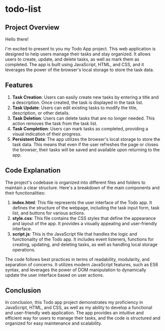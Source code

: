 # todo-list
## Project Overview

Hello there!

I'm excited to present to you my Todo App project. This web application is designed to help users manage their tasks and stay organized. It allows users to create, update, and delete tasks, as well as mark them as completed. The app is built using JavaScript, HTML, and CSS, and it leverages the power of the browser's local storage to store the task data.

## Features

1. **Task Creation**: Users can easily create new tasks by entering a title and a description. Once created, the task is displayed in the task list.
2. **Task Update**: Users can edit existing tasks to modify the title, description, or other details.
3. **Task Deletion**: Users can delete tasks that are no longer needed. This action removes the task from the task list.
4. **Task Completion**: Users can mark tasks as completed, providing a visual indication of their progress.
5. **Persistent Data**: The app utilizes the browser's local storage to store the task data. This means that even if the user refreshes the page or closes the browser, their tasks will be saved and available upon returning to the app.

## Code Explanation

The project's codebase is organized into different files and folders to maintain a clear structure. Here's a breakdown of the main components and their functionalities:

1. **index.html**: This file represents the user interface of the Todo app. It defines the structure of the webpage, including the task input form, task list, and buttons for various actions.
2. **style.css**: This file contains the CSS styles that define the appearance and layout of the app. It provides a visually appealing and user-friendly interface.
3. **script.js**: This is the JavaScript file that handles the logic and functionality of the Todo app. It includes event listeners, functions for creating, updating, and deleting tasks, as well as handling local storage operations.

The code follows best practices in terms of readability, modularity, and separation of concerns. It utilizes modern JavaScript features, such as ES6 syntax, and leverages the power of DOM manipulation to dynamically update the user interface based on user actions.

## Conclusion

In conclusion, this Todo app project demonstrates my proficiency in JavaScript, HTML, and CSS, as well as my ability to develop a functional and user-friendly web application. The app provides an intuitive and efficient way for users to manage their tasks, and the code is structured and organized for easy maintenance and scalability.
